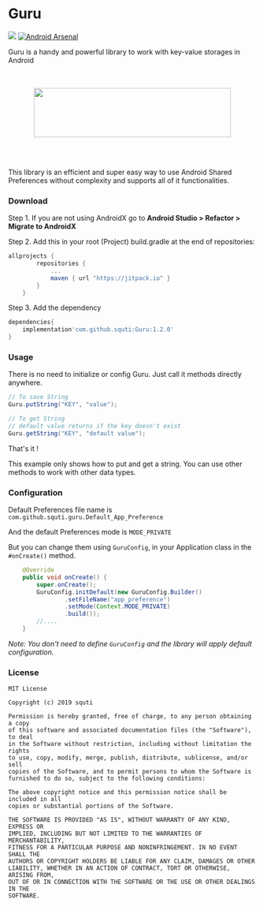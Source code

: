 # Guru
[![](https://jitpack.io/v/squti/Guru.svg)](https://jitpack.io/#squti/Guru)
[![Android Arsenal](https://img.shields.io/badge/Android%20Arsenal-Guru-brightgreen.svg?style=flat)](https://android-arsenal.com/details/1/7728)

Guru is a handy and powerful library to work with key-value storages in Android <br/><br/><br/>
<p align="center">
  <img width="400" height="100" src="https://raw.githubusercontent.com/squti/Guru/master/static/guru_logo.png">
</p>
<br/><br/>

This library is an efficient and super easy way to use Android Shared Preferences without complexity and supports all of it functionalities.

### Download
Step 1. If you are not using AndroidX go to **Android Studio > Refactor > Migrate to AndroidX**

Step 2. Add this in your root (Project) build.gradle at the end of repositories:
```gradle
allprojects {
        repositories {
            ...
            maven { url "https://jitpack.io" }
        }
    }
```
Step 3. Add the dependency
```gradle
dependencies{
    implementation'com.github.squti:Guru:1.2.0'
}
```

### Usage
There is no need to initialize or config Guru. Just call it methods directly anywhere.

```java
// To save String
Guru.putString("KEY", "value");

```

```java
// To get String
// default value returns if the key doesn't exist
Guru.getString("KEY", "default value");

```
That's it !

This example only shows how to put and get a string. You can use other methods to work with other data types.
### Configuration
Default Preferences file name is `com.github.squti.guru.Default_App_Preference` <br/>

And the default Preferences mode is `MODE_PRIVATE`

But you can change them using `GuruConfig`, in your Application class in the `#onCreate()` method.
```java
    @Override
    public void onCreate() {
        super.onCreate();
        GuruConfig.initDefault(new GuruConfig.Builder()
                .setFileName("app_preference")
                .setMode(Context.MODE_PRIVATE)
                .build());       
        //....
    }
```
_Note: You don't need to define `GuruConfig` and the library will apply
default configuration._


### License
```
MIT License

Copyright (c) 2019 squti

Permission is hereby granted, free of charge, to any person obtaining a copy
of this software and associated documentation files (the "Software"), to deal
in the Software without restriction, including without limitation the rights
to use, copy, modify, merge, publish, distribute, sublicense, and/or sell
copies of the Software, and to permit persons to whom the Software is
furnished to do so, subject to the following conditions:

The above copyright notice and this permission notice shall be included in all
copies or substantial portions of the Software.

THE SOFTWARE IS PROVIDED "AS IS", WITHOUT WARRANTY OF ANY KIND, EXPRESS OR
IMPLIED, INCLUDING BUT NOT LIMITED TO THE WARRANTIES OF MERCHANTABILITY,
FITNESS FOR A PARTICULAR PURPOSE AND NONINFRINGEMENT. IN NO EVENT SHALL THE
AUTHORS OR COPYRIGHT HOLDERS BE LIABLE FOR ANY CLAIM, DAMAGES OR OTHER
LIABILITY, WHETHER IN AN ACTION OF CONTRACT, TORT OR OTHERWISE, ARISING FROM,
OUT OF OR IN CONNECTION WITH THE SOFTWARE OR THE USE OR OTHER DEALINGS IN THE
SOFTWARE.
```
